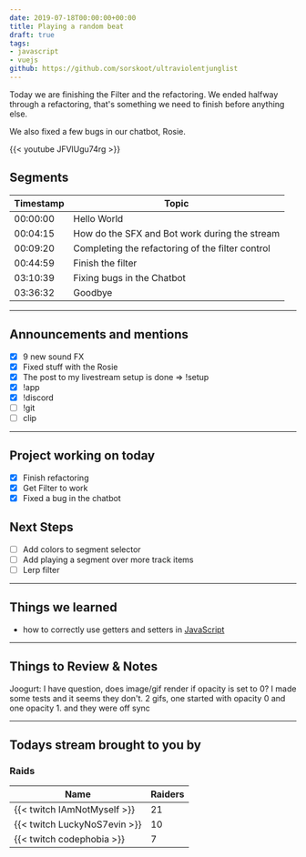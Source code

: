 ```yaml
---
date: 2019-07-18T00:00:00+00:00
title: Playing a random beat
draft: true
tags:
- javascript
- vuejs
github: https://github.com/sorskoot/ultraviolentjunglist
---
```

Today we are finishing the Filter and the refactoring. We ended halfway through a refactoring, that's something we need to finish before anything else.

We also fixed a few bugs in our chatbot, Rosie.

{{< youtube JFVlUgu74rg >}}

<!--more-->
## Segments

| Timestamp | Topic             |
| ---       | ---               |
| 00:00:00 | Hello World |
| 00:04:15 | How do the SFX and Bot work during the stream |
| 00:09:20 | Completing the refactoring of the filter control |
| 00:44:59 | Finish the filter |
| 03:10:39 | Fixing bugs in the Chatbot |
| 03:36:32 | Goodbye |

---

## Announcements and mentions

- [X] 9 new sound FX
- [X] Fixed stuff with the Rosie
- [X] The post to my livestream setup is done => !setup
- [X] !app
- [X] !discord
- [ ] !git
- [ ] clip

---

## Project working on today

- [X] Finish refactoring
- [x] Get Filter to work
- [X] Fixed a bug in the chatbot

## Next Steps

- [ ] Add colors to segment selector
- [ ] Add playing a segment over more track items
- [ ] Lerp filter

---

## Things we learned

- how to correctly use getters and setters in [JavaScript](https://javascript.info/class#getters-setters-other-shorthands)
  
---

## Things to Review & Notes

Joogurt: I have question, does image/gif render if opacity is set to 0? I made some tests and it seems they don't. 2 gifs, one started with opacity 0 and one opacity 1. and they were off sync

---

## Todays stream brought to you by

### Raids

| Name | Raiders |
| --- | --- |
| {{< twitch IAmNotMyself >}} | 21 |
| {{< twitch LuckyNoS7evin >}} | 10 |
| {{< twitch codephobia >}} | 7 |
